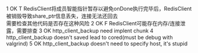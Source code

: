 1 OK T RedisClient将成员智能指针暂存以避免onDone执行完毕后，RedisClient被销毁导致share\_ptr信息丢失，连接无法还回去  
需要检查其他代码是否存在这种风险
2 OK F RedisClient可能存在内存/连接泄露，需要排查
3 OK http\_client\_backup need implent chunk
4 http\_client\_backup doesn't saved lead to cored(must be debug with valgrind)
5 OK http\_client\_backup doesn't need to specify host, it's stupid
